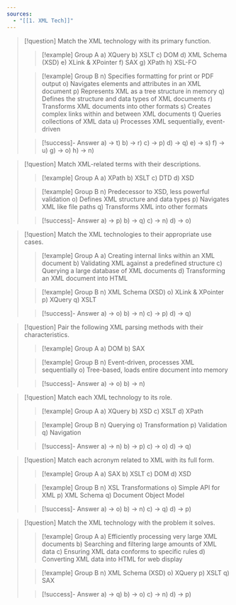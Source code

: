 ```yaml
---
sources:
  - "[[1. XML Tech]]"
---
```

> [!question] Match the XML technology with its primary function.
>> [!example] Group A
>> a) XQuery
>> b) XSLT
>> c) DOM
>> d) XML Schema (XSD)
>> e) XLink & XPointer
>> f) SAX
>> g) XPath
>> h) XSL-FO
>
>> [!example] Group B
>> n) Specifies formatting for print or PDF output
>> o) Navigates elements and attributes in an XML document
>> p) Represents XML as a tree structure in memory
>> q) Defines the structure and data types of XML documents
>> r) Transforms XML documents into other formats
>> s) Creates complex links within and between XML documents
>> t) Queries collections of XML data
>> u) Processes XML sequentially, event-driven
>
>> [!success]- Answer
>> a) -> t)
>> b) -> r)
>> c) -> p)
>> d) -> q)
>> e) -> s)
>> f) -> u)
>> g) -> o)
>> h) -> n)

> [!question] Match XML-related terms with their descriptions.
>> [!example] Group A
>> a) XPath
>> b) XSLT
>> c) DTD
>> d) XSD
>
>> [!example] Group B
>> n) Predecessor to XSD, less powerful validation
>> o) Defines XML structure and data types
>> p) Navigates XML like file paths
>> q) Transforms XML into other formats
>
>> [!success]- Answer
>> a) -> p)
>> b) -> q)
>> c) -> n)
>> d) -> o)

> [!question] Match the XML technologies to their appropriate use cases.
>> [!example] Group A
>> a) Creating internal links within an XML document
>> b) Validating XML against a predefined structure
>> c) Querying a large database of XML documents
>> d) Transforming an XML document into HTML
>
>> [!example] Group B
>> n) XML Schema (XSD)
>> o) XLink & XPointer
>> p) XQuery
>> q) XSLT
>
>> [!success]- Answer
>> a) -> o)
>> b) -> n)
>> c) -> p)
>> d) -> q)

> [!question] Pair the following XML parsing methods with their characteristics.
>> [!example] Group A
>> a) DOM
>> b) SAX
>
>> [!example] Group B
>> n) Event-driven, processes XML sequentially
>> o) Tree-based, loads entire document into memory
>
>> [!success]- Answer
>> a) -> o)
>> b) -> n)

> [!question] Match each XML technology to its role.
>> [!example] Group A
>> a) XQuery
>> b) XSD
>> c) XSLT
>> d) XPath
>
>> [!example] Group B
>> n) Querying
>> o) Transformation
>> p) Validation
>> q) Navigation
>
>> [!success]- Answer
>> a) -> n)
>> b) -> p)
>> c) -> o)
>> d) -> q)

> [!question] Match each acronym related to XML with its full form.
>> [!example] Group A
>> a) SAX
>> b) XSLT
>> c) DOM
>> d) XSD
>
>> [!example] Group B
>> n) XSL Transformations
>> o) Simple API for XML
>> p) XML Schema
>> q) Document Object Model
>
>> [!success]- Answer
>> a) -> o)
>> b) -> n)
>> c) -> q)
>> d) -> p)

> [!question] Match the XML technology with the problem it solves.
>> [!example] Group A
>> a) Efficiently processing very large XML documents
>> b) Searching and filtering large amounts of XML data
>> c) Ensuring XML data conforms to specific rules
>> d) Converting XML data into HTML for web display
>
>> [!example] Group B
>> n) XML Schema (XSD)
>> o) XQuery
>> p) XSLT
>> q) SAX
>
>> [!success]- Answer
>> a) -> q)
>> b) -> o)
>> c) -> n)
>> d) -> p)

